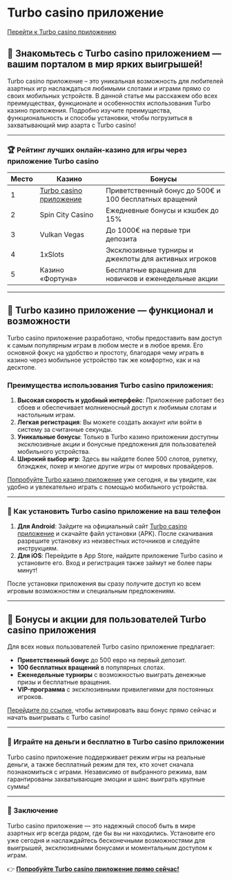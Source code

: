# Turbo casino приложение  
[Перейти к Turbo casino приложению](https://turbo-casino.ch/TURVK)

## 🚀 Знакомьтесь с Turbo casino приложением — вашим порталом в мир ярких выигрышей!

Turbo casino приложение – это уникальная возможность для любителей азартных игр наслаждаться любимыми слотами и играми прямо со своих мобильных устройств. В данной статье мы расскажем обо всех преимуществах, функционале и особенностях использования Turbo казино приложения. Подробно изучите преимущества, функциональность и способы установки, чтобы погрузиться в захватывающий мир азарта с Turbo casino!

---

### 🏆 Рейтинг лучших онлайн-казино для игры через приложение Turbo casino

| Место | Казино                                  | Бонусы                                                                 |
|-------|-----------------------------------------|------------------------------------------------------------------------|
| 1     | [Turbo casino приложение](https://turbo-casino.ch/TURVK) | Приветственный бонус до 500€ и 100 бесплатных вращений                 |
| 2     | Spin City Casino                        | Ежедневные бонусы и кэшбек до 15%                                      |
| 3     | Vulkan Vegas                           | До 1000€ на первые три депозита                                        |
| 4     | 1xSlots                                 | Эксклюзивные турниры и джекпоты для активных игроков                   |
| 5     | Казино «Фортуна»                        | Бесплатные вращения для новичков и еженедельные акции                  |

---

## 🎰 Turbo казино приложение — функционал и возможности

Turbo casino приложение разработано, чтобы предоставить вам доступ к самым популярным играм в любом месте и в любое время. Его основной фокус на удобство и простоту, благодаря чему играть в казино через мобильное устройство так же комфортно, как и на десктопе.

### Преимущества использования Turbo casino приложения:

1. **Высокая скорость и удобный интерфейс**: Приложение работает без сбоев и обеспечивает молниеносный доступ к любимым слотам и настольным играм.
2. **Легкая регистрация**: Вы можете создать аккаунт или войти в систему за считанные секунды.
3. **Уникальные бонусы**: Только в Turbo казино приложении доступны эксклюзивные акции и бонусные предложения для пользователей мобильного устройства.
4. **Широкий выбор игр**: Здесь вы найдете более 500 слотов, рулетку, блэкджек, покер и многие другие игры от мировых провайдеров.

[Попробуйте Turbo казино приложение](https://turbo-casino.ch/TURVK) уже сегодня, и вы увидите, как удобно и увлекательно играть с помощью мобильного устройства.

---

### 📲 Как установить Turbo casino приложение на ваш телефон

1. **Для Android**: Зайдите на официальный сайт [Turbo casino приложение](https://turbo-casino.ch/TURVK) и скачайте файл установки (APK). После скачивания разрешите установку из неизвестных источников и следуйте инструкциям.
2. **Для iOS**: Перейдите в App Store, найдите приложение Turbo casino и установите его. Вход и регистрация также займут не более пары минут!

После установки приложения вы сразу получите доступ ко всем игровым возможностям и специальным предложениям.

---

## 💸 Бонусы и акции для пользователей Turbo casino приложения

Для всех новых пользователей Turbo casino приложение предлагает:

- **Приветственный бонус** до 500 евро на первый депозит.
- **100 бесплатных вращений** в популярных слотах.
- **Еженедельные турниры** с возможностью выиграть денежные призы и бесплатные вращения.
- **VIP-программа** с эксклюзивными привилегиями для постоянных игроков.

[Перейдите по ссылке](https://turbo-casino.ch/TURVK), чтобы активировать ваш бонус прямо сейчас и начать выигрывать с Turbo casino!

---

### 🎲 Играйте на деньги и бесплатно в Turbo casino приложении

Turbo casino приложение поддерживает режим игры на реальные деньги, а также бесплатный режим для тех, кто хочет сначала познакомиться с играми. Независимо от выбранного режима, вам гарантированы захватывающие эмоции и шанс выиграть крупные суммы!

---

### 🎉 Заключение

Turbo casino приложение — это надежный способ быть в мире азартных игр всегда рядом, где бы вы ни находились. Установите его уже сегодня и наслаждайтесь бесконечными возможностями для выигрышей, эксклюзивными бонусами и моментальным доступом к играм.

👉 **[Попробуйте Turbo casino приложение прямо сейчас!](https://turbo-casino.ch/TURVK)**  
